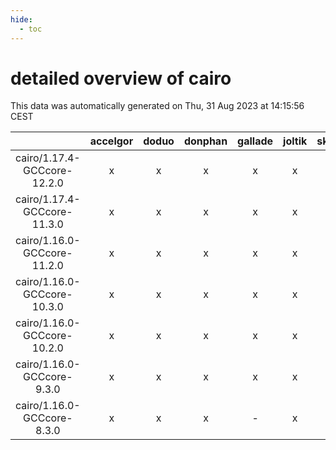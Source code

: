 ```yaml
---
hide:
  - toc
---
```


detailed overview of cairo
==========================


This data was automatically generated on Thu, 31 Aug 2023 at 14:15:56 CEST  

| |accelgor|doduo|donphan|gallade|joltik|skitty|swalot|victini|
| :---: | :---: | :---: | :---: | :---: | :---: | :---: | :---: | :---: |
|cairo/1.17.4-GCCcore-12.2.0|x|x|x|x|x|x|x|x|
|cairo/1.17.4-GCCcore-11.3.0|x|x|x|x|x|x|x|x|
|cairo/1.16.0-GCCcore-11.2.0|x|x|x|x|x|x|x|x|
|cairo/1.16.0-GCCcore-10.3.0|x|x|x|x|x|x|x|x|
|cairo/1.16.0-GCCcore-10.2.0|x|x|x|x|x|x|x|x|
|cairo/1.16.0-GCCcore-9.3.0|x|x|x|x|x|x|x|x|
|cairo/1.16.0-GCCcore-8.3.0|x|x|x|-|x|x|x|x|
